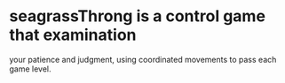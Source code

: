 # seagrassThrong  is a control game that examination
 your patience and judgment, using coordinated movements to pass each game level.
